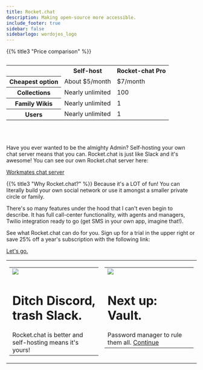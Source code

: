```yaml
---
title: Rocket.chat
description: Making open-source more accessible.
include_footer: true
sidebar: false
sidebarlogo: wordojos_logo
---
```


{{% title3 "Price comparison" %}}
<table>
    <caption></caption>
    <tr>
        <td> </td>
        <th scope="col" class="heman">Self-host</th>
        <th scope="col" class="skeletor">Rocket-chat Pro</th>
    </tr>
    <tr>
        <th scope="row">Cheapest option</th>
        <td>About $5/month</td>
        <td>$7/month</td>
    </tr>
    <tr>
        <th scope="row">Collections</th>
        <td>Nearly unlimited</td>
        <td>100</td>
    </tr>
    <tr>
        <th scope="row">Family Wikis</th>
        <td>Nearly unlimited</td>
        <td>1</td>
    </tr>
    <tr>
        <th scope="row">Users</th>
        <td>Nearly unlimited</td>
        <td>1</td>
    </tr>
</table>

<br><br>


Have you ever wanted to be the almighty Admin?  Self-hosting your own chat server means that you can.  Rocket.chat is just like Slack and it's awesome!  You can see our own Rocket.chat server here:

 <a href="https://chat.workmates.live">Workmates chat server</a> 

{{% title3 "Why Rocket.chat?" %}}
Because it's a LOT of fun!  You can literally build your own social network or use it amongst a smaller private circle or family.

There's so many features under the hood that I can't even begin to describe.  It has full call-center functionality, with agents and managers, Twilio integration ready to go (get SMS in your own app, imagine that!).

See what Rocket.chat can do for you.  Sign up for a trial in the upper right or save 25% off a year's subscription with the following link:

 <a href="https://blog.workdojos.com/getadojo">Let's go.</a> 

 
<table border="0" cellpadding="0" cellspacing="0" width="600" id="templateColumns">
    <tr>
        <td align="center" valign="top" width="50%" class="templateColumnContainer">
            <table border="0" cellpadding="10" cellspacing="0" width="100%">
                <tr>
                    <td class="leftColumnContent">
                      <a href="https://www.rocket.chat/">  
                        <img src="/uploads/hey.webp" class="columnImage" />
                    </td>
                </tr>
                <tr>
                    <td valign="top" class="leftColumnContent">
                        <h1>Ditch Discord, trash Slack.</h1>
                        Rocket.chat is better and self-hosting means it's yours! 
                    </td>
                </tr>
            </table>
        <td align="center" valign="top" width="50%" class="templateColumnContainer">
            <table border="0" cellpadding="10" cellspacing="0" width="100%">
                <tr>
                    <td class="rightColumnContent">
                      <a href="https://workdojos.com/vault">
                        <img src="https://workmates.live/wp-content/uploads/2022/11/bitwardenlogo4.png" class="columnImage" />
                    </td>
                </tr>
                <tr>
                    <td valign="top" class="rightColumnContent">
                        <h1>Next up:  Vault.</h1>
                        Password manager to rule them all.
                                                         <a href="https://workdojos.com/vault">Continue</a> 
                    </td>
                </tr>
            </table>

</table>

